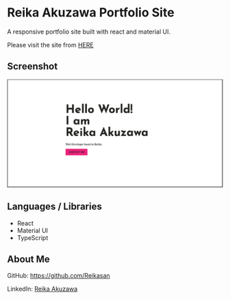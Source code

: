 # Reika Akuzawa Portfolio Site
A responsive portfolio site built with react and material UI.

Please visit the site from [HERE](https://reikasan.github.io/portfolio-2023/)

## Screenshot
<img alt="ogp-img(2).png" src="https://github.com/Reikasan/photo_for_codepen/blob/main/ogp-img(2).png?raw=true" data-hpc="true" class="Box-sc-g0xbh4-0 kzRgrI">


## Languages / Libraries
- React
- Material UI
- TypeScript

## About Me
GitHub: <https://github.com/Reikasan>

LinkedIn: [Reika Akuzawa](https://www.linkedin.com/in/reika-akuzawa-8271b7242/)
